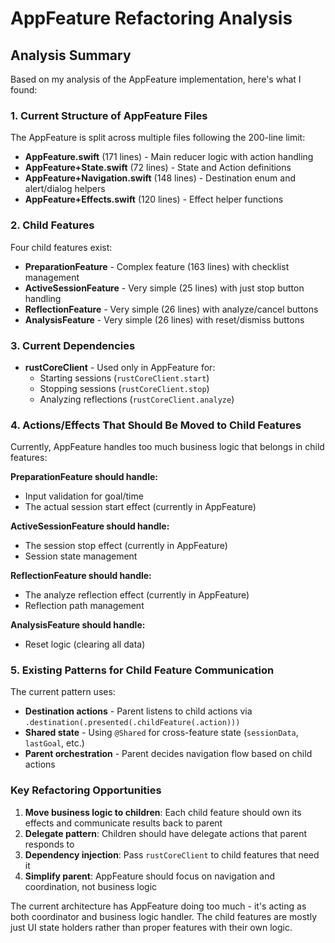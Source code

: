 # AppFeature Refactoring Analysis

## Analysis Summary

Based on my analysis of the AppFeature implementation, here's what I found:

### 1. Current Structure of AppFeature Files

The AppFeature is split across multiple files following the 200-line limit:
- **AppFeature.swift** (171 lines) - Main reducer logic with action handling
- **AppFeature+State.swift** (72 lines) - State and Action definitions  
- **AppFeature+Navigation.swift** (148 lines) - Destination enum and alert/dialog helpers
- **AppFeature+Effects.swift** (120 lines) - Effect helper functions

### 2. Child Features

Four child features exist:
- **PreparationFeature** - Complex feature (163 lines) with checklist management
- **ActiveSessionFeature** - Very simple (25 lines) with just stop button handling
- **ReflectionFeature** - Very simple (26 lines) with analyze/cancel buttons
- **AnalysisFeature** - Very simple (26 lines) with reset/dismiss buttons

### 3. Current Dependencies

- **rustCoreClient** - Used only in AppFeature for:
  - Starting sessions (`rustCoreClient.start`)
  - Stopping sessions (`rustCoreClient.stop`)
  - Analyzing reflections (`rustCoreClient.analyze`)

### 4. Actions/Effects That Should Be Moved to Child Features

Currently, AppFeature handles too much business logic that belongs in child features:

**PreparationFeature should handle:**
- Input validation for goal/time
- The actual session start effect (currently in AppFeature)

**ActiveSessionFeature should handle:**
- The session stop effect (currently in AppFeature)
- Session state management

**ReflectionFeature should handle:**
- The analyze reflection effect (currently in AppFeature)
- Reflection path management

**AnalysisFeature should handle:**
- Reset logic (clearing all data)

### 5. Existing Patterns for Child Feature Communication

The current pattern uses:
- **Destination actions** - Parent listens to child actions via `.destination(.presented(.childFeature(.action)))`
- **Shared state** - Using `@Shared` for cross-feature state (`sessionData`, `lastGoal`, etc.)
- **Parent orchestration** - Parent decides navigation flow based on child actions

### Key Refactoring Opportunities

1. **Move business logic to children**: Each child feature should own its effects and communicate results back to parent
2. **Delegate pattern**: Children should have delegate actions that parent responds to
3. **Dependency injection**: Pass `rustCoreClient` to child features that need it
4. **Simplify parent**: AppFeature should focus on navigation and coordination, not business logic

The current architecture has AppFeature doing too much - it's acting as both coordinator and business logic handler. The child features are mostly just UI state holders rather than proper features with their own logic.